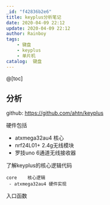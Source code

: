```yaml
---
_id: "f42836b2e6"
title: keyplus分析笔记
date: 2020-04-09 22:12
update: 2020-04-09 22:12
author: Rainboy
tags:
    - 键盘
    - keyplus
    - 单片机
catalog:  键盘
---
```



@[toc]
## 分析

github: https://github.com/ahtn/keyplus

硬件包括

 - atxmega32au4 核心
 - nrf24L01+ 2.4g无线模块
 - 罗技uno 6通道无线接收器

了解keyplus的核心逻辑代码

```
core    核心逻辑
 - atxmega32au4 硬件实现
```

入口函数



